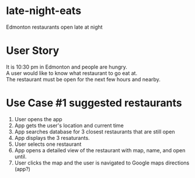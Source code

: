 # late-night-eats
Edmonton restaurants open late at night

# User Story
It is 10:30 pm in Edmonton and people are hungry.\
A user would like to know what restaurant to go eat at.\
The restaurant must be open for the next few hours and nearby.
 
# Use Case #1 suggested restaurants
1. User opens the app
2. App gets the user's location and current time
3. App searches database for 3 closest restaurants that are still open
4. App displays the 3 resaturants.
5. User selects one restaurant
6. App opens a detailed view of the restaurant with map, name, and open until.
7. User clicks the map and the user is navigated to Google maps directions (app?)
